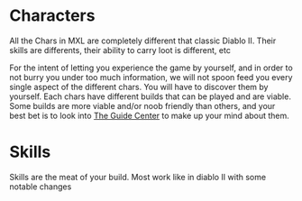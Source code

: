 # Characters

All the Chars in MXL are completely different that classic Diablo II. Their skills are differents, their ability to carry loot is different, etc

For the intent of letting you experience the game by yourself, and in order to not burry you under too much information, we will not spoon feed you every single aspect of the different chars. You will have to discover them by yourself. Each chars have different builds that can be played and are viable. Some builds are more viable and/or noob friendly than others, and your best bet is to look into [The Guide Center](https://forum.median-xl.com/viewforum.php?f=40) to make up your mind about them.

# Skills

Skills are the meat of your build. Most work like in diablo II with some notable changes


